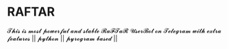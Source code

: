 # RAFTAR
𝓣𝓱𝓲𝓼 𝓲𝓼 𝓶𝓸𝓼𝓽 𝓹𝓸𝔀𝓮𝓻𝓯𝓾𝓵 𝓪𝓷𝓭 𝓼𝓽𝓪𝓫𝓵𝓮 𝓡𝓪𝓕𝓣𝓪𝓡 𝓤𝓼𝓮𝓻𝓑𝓸𝓽 𝓸𝓷 𝓣𝓮𝓵𝓮𝓰𝓻𝓪𝓶 𝔀𝓲𝓽𝓱 𝓮𝔁𝓽𝓻𝓪 𝓯𝓮𝓪𝓽𝓾𝓻𝓮𝓼 || 𝓹𝔂𝓽𝓱𝓸𝓷 || 𝓹𝔂𝓻𝓸𝓰𝓻𝓪𝓶 𝓫𝓪𝓼𝓮𝓭 ||

